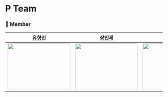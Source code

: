 # P Team

### 🙆 Member

<div align="center">

| [유형민](https://github.com/Kade-Yoo) | [장민제](https://github.com/minzzang) | [이주영](https://github.com/jujuju0) | [이희찬](https://github.com/leeheefull) | [방은혁](https://github.com/hyuk0309) |
| :-: | :-: | :-: | :-: | :-: |
| <img src="https://avatars.githubusercontent.com/u/37147899?v=4" height="150" width="200"/> | <img src="https://avatars.githubusercontent.com/u/60321742?v=4" height="150" width="200"/> | <img src="https://avatars.githubusercontent.com/u/5625953?v=4" height="150" width="200"/> | <img src="https://avatars.githubusercontent.com/u/58816862?v=4" height="150" width="200"/> | <img src="https://avatars.githubusercontent.com/u/29492667?v=4" height="150" width="200"/> |
